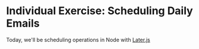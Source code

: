 # Individual Exercise: Scheduling Daily Emails 

Today, we'll be scheduling operations in Node with [Later.js]()